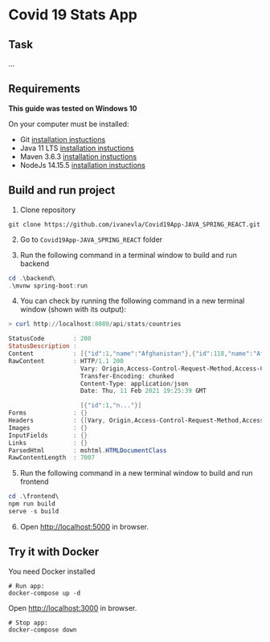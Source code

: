 # Covid 19 Stats App

## Task

...

## Requirements

**This guide was tested on Windows 10**

On your computer must be installed:

- Git [installation instuctions](https://git-scm.com/book/en/v2/Getting-Started-Installing-Git)
- Java 11 LTS [installation instuctions](https://www.oracle.com/java/technologies/javase-downloads.html)
- Maven 3.6.3 [installation instuctions](http://maven.apache.org/install.html)
- NodeJs 14.15.5 [installation instuctions](https://nodejs.org/en/download/)

## Build and run project

1. Clone repository

```
git clone https://github.com/ivanevla/Covid19App-JAVA_SPRING_REACT.git
```

2. Go to <code>Covid19App-JAVA_SPRING_REACT</code> folder

3. Run the following command in a terminal window to build and run backend

```powershell
cd .\backend\
.\mvnw spring-boot:run
```

4. You can check by running the following command in a new terminal window (shown with its output):

```powershell
> curl http://localhost:8080/api/stats/countries

StatusCode        : 200
StatusDescription :
Content           : [{"id":1,"name":"Afghanistan"},{"id":118,"name":"Africa (total)"},{"id":235,"name":"Albania"},{"id":334,"name":"Algeria"},{"id":451,"name":"America (total)"},{"id":568,"name":"Andorra"},{"id":665,"nam..."}]
RawContent        : HTTP/1.1 200
                    Vary: Origin,Access-Control-Request-Method,Access-Control-Request-Headers
                    Transfer-Encoding: chunked
                    Content-Type: application/json
                    Date: Thu, 11 Feb 2021 19:25:39 GMT

                    [{"id":1,"n..."}]
Forms             : {}
Headers           : {[Vary, Origin,Access-Control-Request-Method,Access-Control-Request-Headers], [Transfer-Encoding, chunked], [Content-Type, application/json], [Date, Thu, 1 Feb 2021 19:25:39 GMT]}
Images            : {}
InputFields       : {}
Links             : {}
ParsedHtml        : mshtml.HTMLDocumentClass
RawContentLength  : 7007
```

5. Run the following command in a new terminal window to build and run frontend

```powershell
cd .\frontend\
npm run build
serve -s build
```

6. Open [http://localhost:5000](http://localhost:5000) in browser.

## Try it with Docker

You need Docker installed

```
# Run app:
docker-compose up -d
```

Open [http://localhost:3000](http://localhost:3000) in browser.

```
# Stop app:
docker-compose down
```

